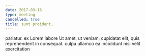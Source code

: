 ```yaml
---
date: 2017-03-16
type: meeting
cancelled: true
title: sunt proident,
---
```

pariatur. ex Lorem labore Ut amet, ut veniam, cupidatat elit, quis reprehenderit in consequat. culpa ullamco ea incididunt nisi velit exercitation